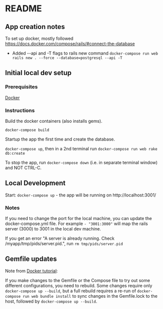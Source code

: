 # README

## App creation notes

To set up docker, mostly followed https://docs.docker.com/compose/rails/#connect-the-database

  * Added --api and -T flags to rails new command `docker-compose run web rails new . --force --database=postgresql --api -T`

## Initial local dev setup

### Prerequisites

[Docker](https://docs.docker.com/install/)

### Instructions

Build the docker containers (also installs gems).

`docker-compose build`

Startup the app the first time and create the database.

`docker-compose up`, then in a 2nd terminal run `docker-compose run web rake db:create`

To stop the app, run `docker-compose down` (i.e. in separate terminal window) and NOT CTRL-C.

## Local Development

Start: `docker-compose up` - the app will be running on http://localhost:3001/

### Notes

If you need to change the port for the local machine, you can update the docker-compose.yml file. For example `- "3001:3000"` will map the rails server (3000) to 3001 in the local dev machine.

If you get an error "A server is already running. Check /myapp/tmp/pids/server.pid.", run `rm tmp/pids/server.pid`

## Gemfile updates

Note from [Docker tutorial](https://docs.docker.com/install/):

If you make changes to the Gemfile or the Compose file to try out some different configurations, you need to rebuild. Some changes require only `docker-compose up --build`, but a full rebuild requires a re-run of `docker-compose run web bundle install` to sync changes in the Gemfile.lock to the host, followed by `docker-compose up --build`.
